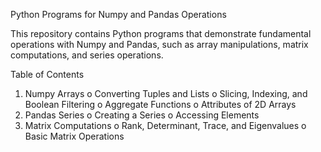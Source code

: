 Python Programs for Numpy and Pandas Operations

This repository contains Python programs that demonstrate fundamental operations with Numpy and Pandas, such as array manipulations, matrix computations, and series operations.

Table of Contents

1.	Numpy Arrays
o	Converting Tuples and Lists
o	Slicing, Indexing, and Boolean Filtering
o	Aggregate Functions
o	Attributes of 2D Arrays
2.	Pandas Series
o	Creating a Series
o	Accessing Elements
3.	Matrix Computations
o	Rank, Determinant, Trace, and Eigenvalues
o	Basic Matrix Operations

